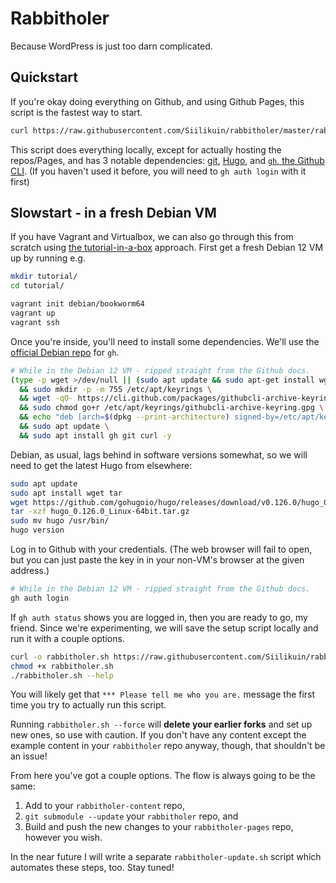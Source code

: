 # Rabbitholer

Because WordPress is just too darn complicated.

## Quickstart

If you're okay doing everything on Github, and using Github Pages, this script is the fastest way to start.

```bash
curl https://raw.githubusercontent.com/Siilikuin/rabbitholer/master/rabbitholer.sh | bash
```

This script does everything locally, except for actually hosting the repos/Pages, and has 3 notable dependencies: [git](https://git-scm.com/), [Hugo](https://gohugo.io/), and [`gh`, the Github CLI](https://cli.github.com/). (If you haven't used it before, you will need to `gh auth login` with it first)

## Slowstart - in a fresh Debian VM

If you have Vagrant and Virtualbox, we can also go through this from scratch using [the tutorial-in-a-box](https://hiandrewquinn.github.io/til-site/posts/the-unreasonable-effectiveness-of-vms-in-hacker-pedagogy/) approach. First get a fresh Debian 12 VM up by running e.g.

```bash
mkdir tutorial/
cd tutorial/

vagrant init debian/bookworm64
vagrant up
vagrant ssh
```

Once you're inside, you'll need to install some dependencies. We'll use the [official Debian repo](https://github.com/cli/cli/blob/trunk/docs/install_linux.md#debian-ubuntu-linux-raspberry-pi-os-apt) for `gh`.

```bash
# While in the Debian 12 VM - ripped straight from the Github docs.
(type -p wget >/dev/null || (sudo apt update && sudo apt-get install wget -y)) \
  && sudo mkdir -p -m 755 /etc/apt/keyrings \
  && wget -qO- https://cli.github.com/packages/githubcli-archive-keyring.gpg | sudo tee /etc/apt/keyrings/githubcli-archive-keyring.gpg > /dev/null \
  && sudo chmod go+r /etc/apt/keyrings/githubcli-archive-keyring.gpg \
  && echo "deb [arch=$(dpkg --print-architecture) signed-by=/etc/apt/keyrings/githubcli-archive-keyring.gpg] https://cli.github.com/packages stable main" | sudo tee /etc/apt/sources.list.d/github-cli.list > /dev/null \
  && sudo apt update \
  && sudo apt install gh git curl -y
```

Debian, as usual, lags behind in software versions somewhat, so we will need to get the latest Hugo from elsewhere:

```bash
sudo apt update
sudo apt install wget tar
wget https://github.com/gohugoio/hugo/releases/download/v0.126.0/hugo_0.126.0_Linux-64bit.tar.gz
tar -xzf hugo_0.126.0_Linux-64bit.tar.gz
sudo mv hugo /usr/bin/
hugo version
```

Log in to Github with your credentials. (The web browser will fail to open, but you can just paste the key in in your non-VM's browser at the given address.)

```bash
# While in the Debian 12 VM - ripped straight from the Github docs.
gh auth login 
```

If `gh auth status` shows you are logged in, then you are ready to go, my friend. Since we're experimenting, we will save the setup script locally and run it with a couple options.


```bash
curl -o rabbitholer.sh https://raw.githubusercontent.com/Siilikuin/rabbitholer/master/rabbitholer.sh
chmod +x rabbitholer.sh
./rabbitholer.sh --help
```

You will likely get that `*** Please tell me who you are.` message the first time you try to actually run this script. 

Running `rabbitholer.sh --force` will **delete your earlier forks** and set up new ones, so use with caution. If you don't have any content except the example content in your `rabbitholer` repo anyway, though, that shouldn't be an issue!

From here you've got a couple options. The flow is always going to be the same:

1. Add to your `rabbitholer-content` repo,
2. `git submodule --update` your `rabbitholer` repo, and
3. Build and push the new changes to your `rabbitholer-pages` repo, however you wish.

In the near future I will write a separate `rabbitholer-update.sh` script which automates these steps, too. Stay tuned!

